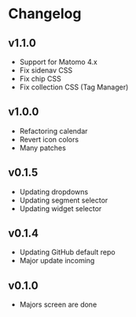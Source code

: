 # Changelog

## v1.1.0
- Support for Matomo 4.x
- Fix sidenav CSS
- Fix chip CSS
- Fix collection CSS (Tag Manager)

## v1.0.0
- Refactoring calendar
- Revert icon colors
- Many patches

## v0.1.5
- Updating dropdowns
- Updating segment selector
- Updating widget selector

## v0.1.4
- Updating GitHub default repo
- Major update incoming 

## v0.1.0
- Majors screen are done
